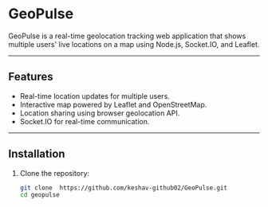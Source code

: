 # GeoPulse

GeoPulse is a real-time geolocation tracking web application that shows multiple users' live locations on a map using Node.js, Socket.IO, and Leaflet.

---

## Features

- Real-time location updates for multiple users.
- Interactive map powered by Leaflet and OpenStreetMap.
- Location sharing using browser geolocation API.
- Socket.IO for real-time communication.

---

## Installation

1. Clone the repository:

   ```bash
   git clone  https://github.com/keshav-github02/GeoPulse.git
   cd geopulse
